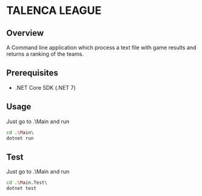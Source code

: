 # TALENCA LEAGUE

## Overview
A Command line application which process a text file with game results and returns a ranking of the teams.

## Prerequisites
- .NET Core SDK (.NET 7)

## Usage
Just go to .\Main and run

```bash
cd .\Main\
dotnet run
```

## Test
Just go to .\Main and run

```bash
cd .\Main.Test\
dotnet test
```